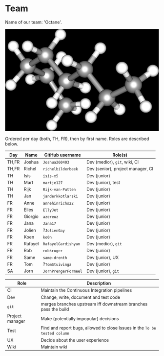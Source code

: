 # Team

Name of our team: 'Octane'.

![Octane](../pics/octane_black.png)

Ordered per day (both, TH, FR), then by first name. Roles are described below.

Day|Name|GitHub username|Role(s)
---|---|---|---
TH,FR|Joshua|`Joshua260403`|Dev (medior), `git`, wiki, CI
TH,FR|Richel|`richelbilderbeek`|Dev (senior), project manager, CI
TH|Isis|`isis-x5`|Dev (junior)
TH|Mart|`martje127`|Dev (junior), test
TH|Rijk|`Rijk-van-Putten`|Dev (junior)
TH|Jan|`janderkkotlarski`|Dev (junior)
FR|Anne|`annehinrichs22`|Dev (junior)
FR|Elles|`EllyJet`|Dev (junior)
FR|Giorgio|`azereuz`|Dev (junior)
FR|Jana|`Jana17`|Dev (junior)
FR|Jolien|?`JolienGay`|Dev (junior)
FR|Koen|`ko0n`|Dev (junior)
FR|Rafayel|`RafayelGardishyan`|Dev (medior), `git`
FR|Rob|`robkruger`|Dev (junior)
FR|Same|`same-drenth`|Dev (junior), UX
FR|Tom|?`TomStuivinga`|Dev (junior)
SA|Jorn|`JornPrengerFormeel`|Dev (junior), `git`

Role|Description
---|---
CI|Maintain the Continuous Integration pipelines 
Dev|Change, write, document and test code
`git`|merges branches upstream iff downstream branches pass the build
Project manager|Make (potentially impopular) decisions
Test|Find and report bugs, allowed to close Issues in the `To be tested column`
UX|Decide about the user experience
Wiki|Maintain wiki

